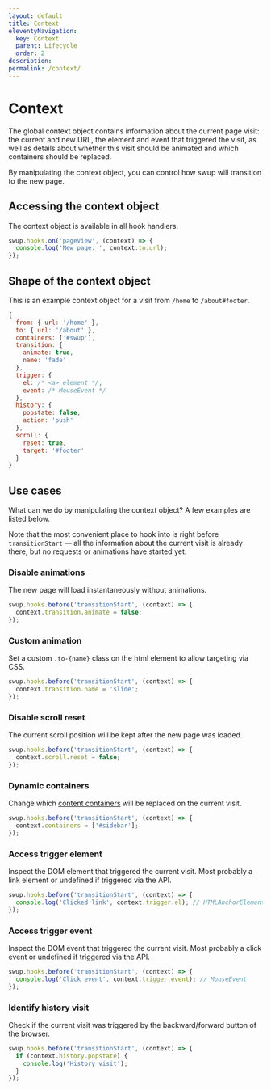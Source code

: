 ```yaml
---
layout: default
title: Context
eleventyNavigation:
  key: Context
  parent: Lifecycle
  order: 2
description:
permalink: /context/
---
```


# Context

The global context object contains information about the current page visit: the current and new
URL, the element and event that triggered the visit, as well as details about whether this visit
should be animated and which containers should be replaced.

By manipulating the context object, you can control how swup will transition to the new page.

## Accessing the context object

The context object is available in all hook handlers.

```javascript
swup.hooks.on('pageView', (context) => {
  console.log('New page: ', context.to.url);
});
```

## Shape of the context object

This is an example context object for a visit from `/home` to `/about#footer`.

```javascript
{
  from: { url: '/home' },
  to: { url: '/about' },
  containers: ['#swup'],
  transition: {
    animate: true,
    name: 'fade'
  },
  trigger: {
    el: /* <a> element */,
    event: /* MouseEvent */
  },
  history: {
    popstate: false,
    action: 'push'
  },
  scroll: {
    reset: true,
    target: '#footer'
  }
}
```

## Use cases

What can we do by manipulating the context object? A few examples are listed below.

Note that the most convenient place to hook into is right before `transitionStart` — all the
information about the current visit is already there, but no requests or animations have started
yet.

### Disable animations

The new page will load instantaneously without animations.

```javascript
swup.hooks.before('transitionStart', (context) => {
  context.transition.animate = false;
});
```

### Custom animation

Set a custom `.to-{name}` class on the html element to allow targeting via CSS.

```javascript
swup.hooks.before('transitionStart', (context) => {
  context.transition.name = 'slide';
});
```

### Disable scroll reset

The current scroll position will be kept after the new page was loaded.

```javascript
swup.hooks.before('transitionStart', (context) => {
  context.scroll.reset = false;
});
```

### Dynamic containers

Change which [content containers](/options/#containers) will be replaced on the current visit.

```javascript
swup.hooks.before('transitionStart', (context) => {
  context.containers = ['#sidebar'];
});
```

### Access trigger element

Inspect the DOM element that triggered the current visit. Most probably a link element or undefined
if triggered via the API.

```javascript
swup.hooks.before('transitionStart', (context) => {
  console.log('Clicked link', context.trigger.el); // HTMLAnchorElement
});
```

### Access trigger event

Inspect the DOM event that triggered the current visit. Most probably a click event or undefined
if triggered via the API.

```javascript
swup.hooks.before('transitionStart', (context) => {
  console.log('Click event', context.trigger.event); // MouseEvent
});
```

### Identify history visit

Check if the current visit was triggered by the backward/forward button of the browser.

```javascript
swup.hooks.before('transitionStart', (context) => {
  if (context.history.popstate) {
    console.log('History visit');
  }
});
```
